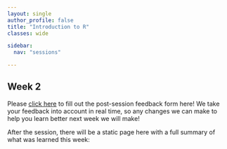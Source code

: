 ```yaml
---
layout: single
author_profile: false
title: "Introduction to R"
classes: wide

sidebar:
  nav: "sessions"

---
```


## Week 2



Please [click here](https://forms.gle/gqqyGk2bk55mF54N9) to fill out the post-session feedback form here! We take your feedback into account in real time, so any changes we can make to help you learn better next week we will make!


After the session, there will be a static page here with a full summary of what was learned this week:
